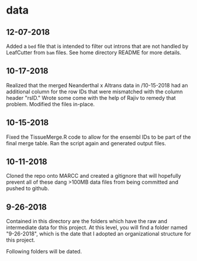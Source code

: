 # data

## 12-07-2018
Added a `bed` file that is intended to filter out introns that are not handled by LeafCutter from `bam` files. See home directory README for more details.

## 10-17-2018
Realized that the merged Neanderthal x Altrans data in /10-15-2018 had an additional column for the row IDs that were mismatched with the column header "rsID." Wrote some come with the help of Rajiv to remedy that problem. Modified the files in-place.

## 10-15-2018
Fixed the TissueMerge.R code to allow for the ensembl IDs to be part of the final merge table. Ran the script again and 
generated output files.

## 10-11-2018
Cloned the repo onto MARCC and created a gitignore that will hopefully prevent all of these dang >100MB data files from being committed and pushed to github.

## 9-26-2018
Contained in this directory are the folders which have the raw and intermediate data for this project. At this level, you
will find a folder named "9-26-2018", which is the date that I adopted an organizational structure for this project.

Following folders will be dated.
